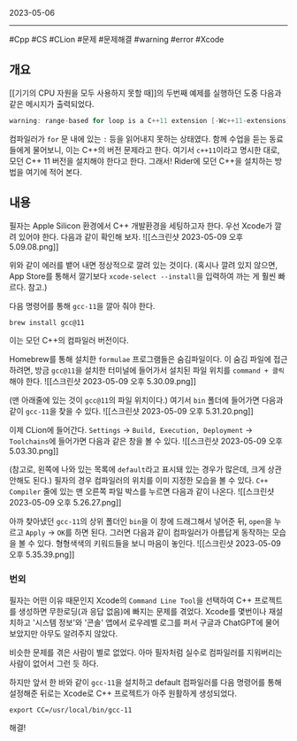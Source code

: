 

2023-05-06

----
#Cpp #CS #CLion #문제 #문제해결 #warning #error #Xcode

## 개요
[[기기의 CPU 자원을 모두 사용하지 못할 때]]의 두번째 예제를 실행하던 도중 다음과 같은 메시지가 출력되었다.
```C++
warning: range-based for loop is a C++11 extension [-Wc++11-extensions]
```

컴파일러가 `for` 문 내에 있는 `:` 등을 읽어내지 못하는 상태였다.
함께 수업을 듣는 동료들에게 물어보니, 이는 C++의 버전 문제라고 한다. 
여기서 `c++11`이라고 명시한 대로, 모던 C++ 11 버전을 설치해야 한다고 한다. 
그래서! Rider에 모던 C++을 설치하는 방법을 여기에 적어 본다.

## 내용
필자는 Apple Silicon 환경에서 C++ 개발환경을 세팅하고자 한다.
우선 Xcode가 깔려 있어야 한다.
다음과 같이 확인해 보자.
![[스크린샷 2023-05-09 오후 5.09.08.png]]

위와 같이 에러를 뱉어 내면 정상적으로 깔려 있는 것이다.
(혹시나 깔려 있지 않으면, App Store를 통해서 깔기보다 `xcode-select --install`을 입력하여 까는 게 훨씬 빠르다. 참고.)

다음 명령어를 통해 `gcc-11`을 깔아 줘야 한다. 
```unix
brew install gcc@11
```

이는 모던 C++의 컴파일러 버전이다.

Homebrew를 통해 설치한 `formulae` 프로그램들은 숨김파일이다.
이 숨김 파일에 접근하려면, 방금 `gcc@11`을 설치한 터미널에 들어가서 설치된 파일 위치를 `command + 클릭`해야 한다.
![[스크린샷 2023-05-09 오후 5.30.09.png]]

(맨 아래줄에 있는 것이 `gcc@11`의 파일 위치이다.)
여기서 `bin` 폴더에 들어가면 다음과 같이 `gcc-11`을 찾을 수 있다.
![[스크린샷 2023-05-09 오후 5.31.20.png]]


이제 CLion에 들어간다.
`Settings` → `Build, Execution, Deployment` → `Toolchains`에 들어가면 다음과 같은 창을 볼 수 있다.
![[스크린샷 2023-05-09 오후 5.03.30.png]]

(참고로, 왼쪽에 나와 있는 목록에 `default`라고 표시돼 있는 경우가 많은데, 크게 상관 안해도 된다.)
필자의 경우 컴파일러의 위치를 이미 지정한 모습을 볼 수 있다.
`C++ Compiler` 줄에 있는 맨 오른쪽 파일 박스를 누르면 다음과 같이 나온다.
![[스크린샷 2023-05-09 오후 5.26.27.png]]

아까 찾아냈던 `gcc-11`의 상위 폴더인 `bin`을 이 창에 드래그해서 넣어준 뒤,
`open`을 누르고 `Apply` → `OK`를 하면 된다.
그러면 다음과 같이 컴파일러가 아름답게 동작하는 모습을 볼 수 있다.
형형색색의 키워드들을 보니 마음이 놓인다.
![[스크린샷 2023-05-09 오후 5.35.39.png]]

### 번외
필자는 어떤 이유 때문인지 Xcode의 `Command Line Tool`을 선택하여 C++ 프로젝트를 생성하면 무한로딩(과 응답 없음)에 빠지는 문제를 겪었다. 
Xcode를 몇번이나 재설치하고 '시스템 정보'와 '콘솔' 앱에서 로우레벨 로그를 퍼서 구글과 ChatGPT에 물어 보았지만 아무도 알려주지 않았다.

비슷한 문제를 겪은 사람이 별로 없었다.
아마 필자처럼 실수로 컴파일러를 지워버리는 사람이 없어서 그런 듯 하다.

하지만 앞서 한 바와 같이 `gcc-11`을 설치하고 default 컴파일러를 다음 명령어를 통해 설정해준 뒤로는 Xcode로 C++ 프로젝트가 아주 원활하게 생성되었다.
```unix
export CC=/usr/local/bin/gcc-11
```

해결!